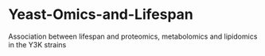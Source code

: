 # Yeast-Omics-and-Lifespan
Association between lifespan and proteomics, metabolomics and lipidomics in the Y3K strains
